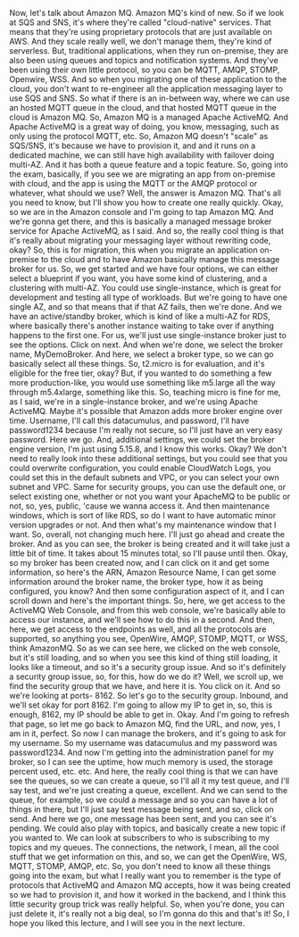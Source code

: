 
<v Instructor>Now, let's talk about Amazon MQ.</v>
Amazon MQ's kind of new.
So if we look at SQS and SNS,
it's where they're called "cloud-native" services.
That means that they're using proprietary protocols
that are just available on AWS.
And they scale really well,
we don't manage them, they're kind of serverless.
But, traditional applications, when they run on-premise,
they are also been using queues and topics
and notification systems.
And they've been using their own little protocol,
so you can be MQTT, AMQP, STOMP, Openwire, WSS.
And so when you migrating one of these application
to the cloud, you don't want to re-engineer
all the application messaging layer to use SQS and SNS.
So what if there is an in-between way,
where we can use an hosted MQTT queue in the cloud,
and that hosted MQTT queue in the cloud is Amazon MQ.
So, Amazon MQ is a managed Apache ActiveMQ.
And Apache ActiveMQ is a great way of doing,
you know, messaging, such as
only using the protocol MQTT, etc.
So, Amazon MQ doesn't "scale" as SQS/SNS,
it's because we have to provision it,
and and it runs on a dedicated machine,
we can still have high availability
with failover doing multi-AZ.
And it has both a queue feature and a topic feature.
So, going into the exam, basically,
if you see we are migrating an app
from on-premise with cloud, and the app is using
the MQTT or the AMQP protocol or whatever,
what should we use?
Well, the answer is Amazon MQ.
That's all you need to know, but I'll show you
how to create one really quickly.
Okay, so we are in the Amazon console
and I'm going to tap Amazon MQ.
And we're gonna get there, and this is basically
a managed message broker service
for Apache ActiveMQ, as I said.
And so, the really cool thing is that it's really
about migrating your messaging layer
without rewriting code, okay?
So, this is for migration,
this when you migrate an application on-premise
to the cloud and to have Amazon basically
manage this message broker for us.
So, we get started and we have four options,
we can either select a blueprint if you want,
you have some kind of clustering,
and a clustering with multi-AZ.
You could use single-instance,
which is great for development
and testing all type of workloads.
But we're going to have one single AZ,
and so that means that if that AZ fails, then we're done.
And we have an active/standby broker,
which is kind of like a multi-AZ for RDS,
where basically there's another instance
waiting to take over if anything
happens to the first one.
For us, we'll just use single-instance broker
just to see the options.
Click on next.
And when we're done, we select the
broker name, MyDemoBroker.
And here, we select a broker type,
so we can go basically select all these things.
So, t2.micro is for evaluation,
and it's eligible for the free tier, okay?
But, if you wanted to do something
a few more production-like,
you would use something like m5.large
all the way through m5.4xlarge,
something like this.
So, teaching micro is fine for me,
as I said, we're in a single-instance broker,
and we're using Apache ActiveMQ.
Maybe it's possible that Amazon adds more
broker engine over time.
Username, I'll call this datacumulus,
and password, I'll have password1234
because I'm really not secure,
so I'll just have an very easy password.
Here we go.
And, additional settings,
we could set the broker engine version,
I'm just using 5.15.8, and I know this works.
Okay?
We don't need to really look into these
additional settings, but you could see
that you could overwrite configuration,
you could enable CloudWatch Logs,
you could set this in the default subnets and VPC,
or you can select your own subnet and VPC.
Same for security groups, you can use the default one,
or select existing one, whether or not you want
your ApacheMQ to be public or not,
so, yes, public, 'cause we wanna access it.
And then maintenance windows, which is sort of like RDS,
so do I want to have automatic
minor version upgrades or not.
And then what's my maintenance window that I want.
So, overall, not changing much here.
I'll just go ahead and create the broker.
And as you can see, the broker is being created
and it will take just a little bit of time.
It takes about 15 minutes total, so I'll pause until then.
Okay, so my broker has been created now,
and I can click on it and get some information,
so here's the ARN, Amazon Resource Name,
I can get some information around the broker name,
the broker type, how it as being configured, you know?
And then some configuration aspect of it,
and I can scroll down and here's the important things.
So, here, we get access to the ActiveMQ Web Console,
and from this web console, we're basically able to
access our instance, and we'll see
how to do this in a second.
And then, here, we get access to the endpoints as well,
and all the protocols are supported,
so anything you see, OpenWire, AMQP,
STOMP, MQTT, or WSS, think AmazonMQ.
So as we can see here, we clicked on the web console,
but it's still loading, and so when you see this
kind of thing still loading, it looks like a timeout,
and so it's a security group issue.
And so it's definitely a security group issue,
so, for this, how do we do it?
Well, we scroll up, we find the security group that we have,
and here it is.
You click on it.
And so we're looking at ports- 8162.
So let's go to the security group.
Inbound, and we'll set okay for port 8162.
I'm going to allow my IP to get in,
so, this is enough, 8162, my IP should be able to get in.
Okay.
And I'm going to refresh that page,
so let me go back to Amazon MQ,
find the URL, and now, yes, I am in it, perfect.
So now I can manage the brokers,
and it's going to ask for my username.
So my username was datacumulus
and my password was password1234.
And now I'm getting into the administration panel
for my broker, so I can see the uptime,
how much memory is used, the storage percent used, etc. etc.
And here, the really cool thing is that we can have
see the queues, so we can create a queue,
so I'll all it my test queue, and I'll say test,
and we're just creating a queue, excellent.
And we can send to the queue, for example,
so we could a message and so you can
have a lot of things in there, but I'll just say
test message being sent, and so, click on send.
And here we go, one message has been sent,
and you can see it's pending.
We could also play with topics, and basically
create a new topic if you wanted to.
We can look at subscribers to who is
subscribing to my topics and my queues.
The connections, the network, I mean,
all the cool stuff that we get information on this,
and so, we can get the OpenWire, WS, MQTT, STOMP, AMQP, etc.
So, you don't need to know all these things going
into the exam, but what I really want you to remember
is the type of protocols that ActiveMQ and Amazon MQ
accepts, how it was being created so we had to provision it,
and how it worked in the backend, and I think this
little security group trick was really helpful.
So, when you're done, you can just delete it,
it's really not a big deal,
so I'm gonna do this and that's it!
So, I hope you liked this lecture,
and I will see you in the next lecture.
